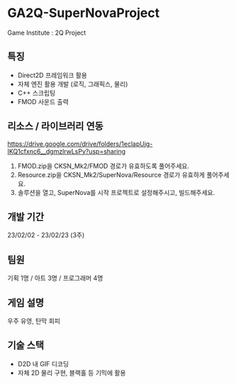 # GA2Q-SuperNovaProject
Game Institute : 2Q Project

## 특징
- Direct2D 프레임워크 활용
- 자체 엔진 활용 개발 (로직, 그래픽스, 물리)
- C++ 스크립팅
- FMOD 사운드 출력

## 리소스 / 라이브러리 연동
https://drive.google.com/drive/folders/1eclapUjg-IKQ1cfxnc6__dgmzlrwLsPy?usp=sharing
1. FMOD.zip을 CKSN_Mk2/FMOD 경로가 유효하도록 풀어주세요.
2. Resource.zip을 CKSN_Mk2/SuperNova/Resource 경로가 유효하게 풀어주세요.
3. 솔루션을 열고, SuperNova를 시작 프로젝트로 설정해주시고, 빌드해주세요.

## 개발 기간
23/02/02 - 23/02/23 (3주)

## 팀원
기획 1명 / 아트 3명 / 프로그래머 4명

## 게임 설명
우주 유영, 탄막 회피

## 기술 스택
- D2D 내 GIF 디코딩
- 자체 2D 물리 구현, 블랙홀 등 기믹에 활용
